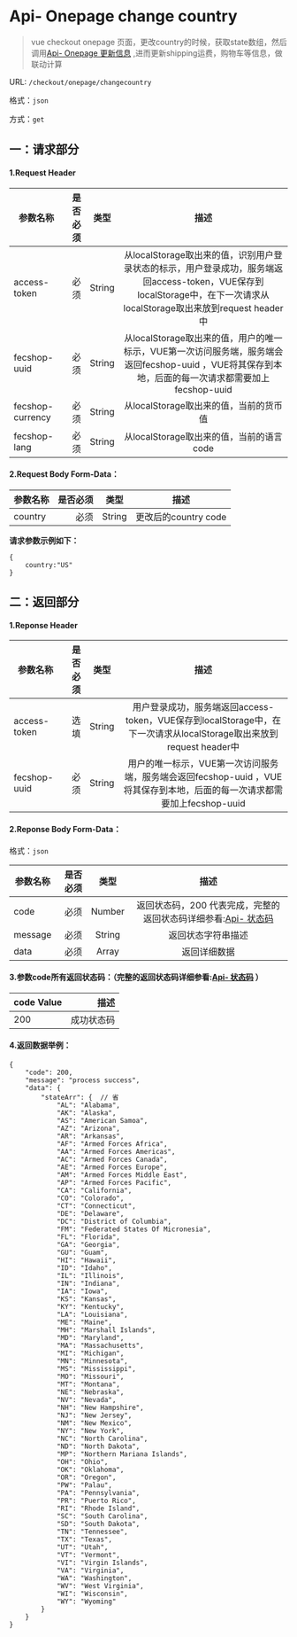 Api- Onepage change country
================

> vue checkout onepage 页面，更改country的时候，获取state数组，然后
> 调用[Api- Onepage 更新信息](fecshop-server-api-onepage-update-info.md)
> ,进而更新shipping运费，购物车等信息，做联动计算

URL: `/checkout/onepage/changecountry`

格式：`json`

方式：`get`


一：请求部分
---------

#### 1.Request Header


| 参数名称          | 是否必须    |  类型        |  描述     |
| ------------------| -----:      | :----:       |:----:     |
| access-token      | 必须        |   String     | 从localStorage取出来的值，识别用户登录状态的标示，用户登录成功，服务端返回access-token，VUE保存到localStorage中，在下一次请求从localStorage取出来放到request header中   |
| fecshop-uuid      | 必须        |   String     | 从localStorage取出来的值，用户的唯一标示，VUE第一次访问服务端，服务端会返回fecshop-uuid ，VUE将其保存到本地，后面的每一次请求都需要加上fecshop-uuid    |
| fecshop-currency  | 必须        |   String     | 从localStorage取出来的值，当前的货币值  |
| fecshop-lang      | 必须        |   String     | 从localStorage取出来的值，当前的语言code  |


#### 2.Request Body Form-Data：


| 参数名称        | 是否必须    |  类型       |  描述     |
| ----------------| -----:      | :----:      |:----:     |
| country         | 必须        |   String     | 更改后的country code    |

**请求参数示例如下：**

```
{
    country:"US"
}
```

二：返回部分
----------

#### 1.Reponse Header

| 参数名称          | 是否必须    |  类型        |  描述     |
| ------------------| -----:      | :----:       |:----:     |
| access-token      | 选填        |   String     | 用户登录成功，服务端返回access-token，VUE保存到localStorage中，在下一次请求从localStorage取出来放到request header中   |
| fecshop-uuid      | 必须        |   String     | 用户的唯一标示，VUE第一次访问服务端，服务端会返回fecshop-uuid ，VUE将其保存到本地，后面的每一次请求都需要加上fecshop-uuid    |

#### 2.Reponse Body Form-Data：

格式：`json`

| 参数名称        | 是否必须    |  类型       |  描述        |
| ----------------| -----:      | :----:      |:----:        | 
| code            | 必须        |   Number    | 返回状态码，200 代表完成，完整的返回状态码详细参看:[Api- 状态码](fecshop-server-return-code.md) |
| message         | 必须        |   String    | 返回状态字符串描述  |
| data            | 必须        |   Array     | 返回详细数据        |

#### 3.参数code所有返回状态码：（完整的返回状态码详细参看:[Api- 状态码](fecshop-server-return-code.md) ）

| code Value      |        描述                                        |
| ----------------| --------------------------------------------------:| 
| 200             | 成功状态码                                         |  

#### 4.返回数据举例：

```
{
    "code": 200,
    "message": "process success",
    "data": {
        "stateArr": {  // 省
            "AL": "Alabama",
            "AK": "Alaska",
            "AS": "American Samoa",
            "AZ": "Arizona",
            "AR": "Arkansas",
            "AF": "Armed Forces Africa",
            "AA": "Armed Forces Americas",
            "AC": "Armed Forces Canada",
            "AE": "Armed Forces Europe",
            "AM": "Armed Forces Middle East",
            "AP": "Armed Forces Pacific",
            "CA": "California",
            "CO": "Colorado",
            "CT": "Connecticut",
            "DE": "Delaware",
            "DC": "District of Columbia",
            "FM": "Federated States Of Micronesia",
            "FL": "Florida",
            "GA": "Georgia",
            "GU": "Guam",
            "HI": "Hawaii",
            "ID": "Idaho",
            "IL": "Illinois",
            "IN": "Indiana",
            "IA": "Iowa",
            "KS": "Kansas",
            "KY": "Kentucky",
            "LA": "Louisiana",
            "ME": "Maine",
            "MH": "Marshall Islands",
            "MD": "Maryland",
            "MA": "Massachusetts",
            "MI": "Michigan",
            "MN": "Minnesota",
            "MS": "Mississippi",
            "MO": "Missouri",
            "MT": "Montana",
            "NE": "Nebraska",
            "NV": "Nevada",
            "NH": "New Hampshire",
            "NJ": "New Jersey",
            "NM": "New Mexico",
            "NY": "New York",
            "NC": "North Carolina",
            "ND": "North Dakota",
            "MP": "Northern Mariana Islands",
            "OH": "Ohio",
            "OK": "Oklahoma",
            "OR": "Oregon",
            "PW": "Palau",
            "PA": "Pennsylvania",
            "PR": "Puerto Rico",
            "RI": "Rhode Island",
            "SC": "South Carolina",
            "SD": "South Dakota",
            "TN": "Tennessee",
            "TX": "Texas",
            "UT": "Utah",
            "VT": "Vermont",
            "VI": "Virgin Islands",
            "VA": "Virginia",
            "WA": "Washington",
            "WV": "West Virginia",
            "WI": "Wisconsin",
            "WY": "Wyoming"
        }
    }
}

```